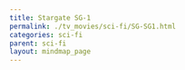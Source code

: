 ```yaml
---
title: Stargate SG-1
permalink: ./tv_movies/sci-fi/SG-SG1.html
categories: sci-fi
parent: sci-fi
layout: mindmap_page
---
```


